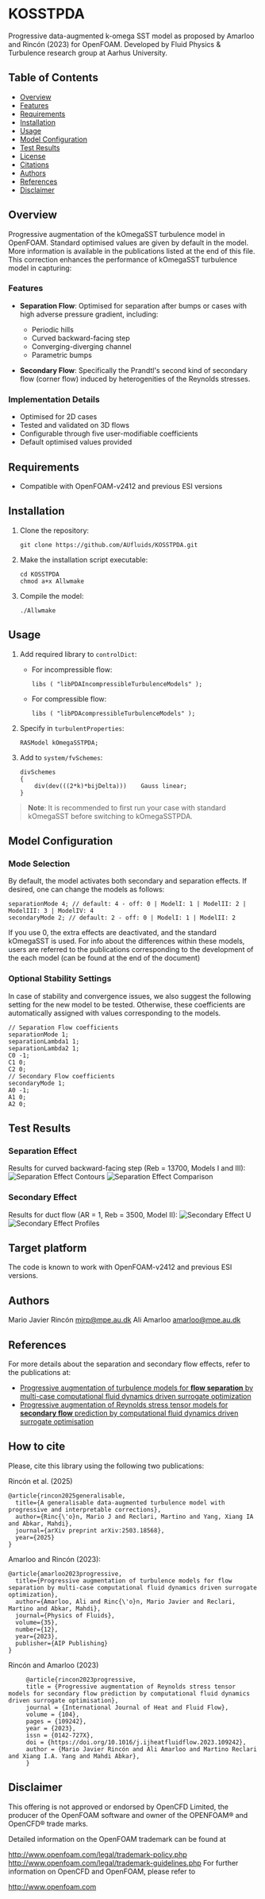 # KOSSTPDA
Progressive data-augmented k-omega SST model as proposed by Amarloo and Rincón (2023) for OpenFOAM.
Developed by Fluid Physics & Turbulence research group at Aarhus University.

## Table of Contents
- [Overview](#overview)
- [Features](#features)
- [Requirements](#requirements)
- [Installation](#installation)
- [Usage](#usage)
- [Model Configuration](#model-configuration)
- [Test Results](#test-results)
- [License](#license)
- [Citations](#how-to-cite)
- [Authors](#authors)
- [References](#references)
- [Disclaimer](#disclaimer)

## Overview
Progressive augmentation of the kOmegaSST turbulence model in OpenFOAM. Standard optimised values are given by default in the model.
More information is available in the publications listed at the end of this file.
This correction enhances the performance of kOmegaSST turbulence model in capturing:

### Features
- **Separation Flow**: Optimised for separation after bumps or cases with high adverse pressure gradient, including:
  - Periodic hills
  - Curved backward-facing step
  - Converging-diverging channel
  - Parametric bumps

- **Secondary Flow**: Specifically the Prandtl's second kind of secondary flow (corner flow) induced by heterogenities of the Reynolds stresses.

### Implementation Details
- Optimised for 2D cases
- Tested and validated on 3D flows
- Configurable through five user-modifiable coefficients
- Default optimised values provided

## Requirements
- Compatible with OpenFOAM-v2412 and previous ESI versions

## Installation
1. Clone the repository:
     ```
     git clone https://github.com/AUfluids/KOSSTPDA.git
     ```

2. Make the installation script executable:
     ```
     cd KOSSTPDA
     chmod a+x Allwmake
     ```

3. Compile the model:
     ```
     ./Allwmake
     ```

## Usage
1. Add required library to `controlDict`:
   - For incompressible flow:
     ```
     libs ( "libPDAIncompressibleTurbulenceModels" );
     ```
   - For compressible flow:
     ```
     libs ( "libPDAcompressibleTurbulenceModels" );
     ```

2. Specify in `turbulentProperties`:
   ```
   RASModel kOmegaSSTPDA;
   ```

3. Add to `system/fvSchemes`:
   ```
   divSchemes
   {
       div(dev(((2*k)*bijDelta)))    Gauss linear;
   }
   ```

> **Note**: It is recommended to first run your case with standard kOmegaSST before switching to kOmegaSSTPDA.

## Model Configuration
### Mode Selection
By default, the model activates both secondary and separation effects. If desired, one can change the models as follows:
   ```
   separationMode 4; // default: 4 - off: 0 | ModelI: 1 | ModelII: 2 | ModelIII: 3 | ModelIV: 4
   secondaryMode 2; // default: 2 - off: 0 | ModelI: 1 | ModelII: 2
   ```

If you use 0, the extra effects are deactivated, and the standard kOmegaSST is used.
For info about the differences within these models, users are referred to the publications corresponding to the development of the each model (can be found at the end of the document)
   
### Optional Stability Settings
In case of stability and convergence issues, we also suggest the following setting for the new model to be tested.
Otherwise, these coefficients are automatically assigned with values corresponding to the models.

   ```
   // Separation Flow coefficients
   separationMode 1;
   separationLambda1 1;
   separationLambda2 1;
   C0 -1;
   C1 0;
   C2 0;
   // Secondary Flow coefficients
   secondaryMode 1;
   A0 -1;
   A1 0;
   A2 0;
   ```

## Test Results
### Separation Effect
Results for curved backward-facing step (Reb = 13700, Models I and III):
![Separation Effect Contours](https://github.com/AUfluids/KOSSTPDA/blob/main/testCases/CBFS_Reb13700/contours_comparisonCBFS.png)
![Separation Effect Comparison](https://github.com/AUfluids/KOSSTPDA/blob/main/testCases/CBFS_Reb13700/quantitative_comparison_CBFS.png)

### Secondary Effect
Results for duct flow (AR = 1, Reb = 3500, Model II):
![Secondary Effect U](https://github.com/AUfluids/KOSSTPDA/blob/main/testCases/ductFlowAR1Reb3500/SD_u.png)
![Secondary Effect Profiles](https://github.com/AUfluids/KOSSTPDA/blob/main/testCases/ductFlowAR1Reb3500/SD_profiles.png)

## Target platform
The code is known to work with OpenFOAM-v2412 and previous ESI versions.

## Authors
Mario Javier Rincón <mjrp@mpe.au.dk>
Ali Amarloo <amarloo@mpe.au.dk>

## References
For more details about the separation and secondary flow effects, refer to the publications at: 
 - [Progressive augmentation of turbulence models for **flow separation** by multi-case computational fluid dynamics driven surrogate optimization](https://doi.org/10.1063/5.0174470)
 - [Progressive augmentation of Reynolds stress tensor models for **secondary flow** prediction by computational fluid dynamics driven surrogate optimisation](https://doi.org/10.1016/j.ijheatfluidflow.2023.109242)


## How to cite
Please, cite this library using the following two publications: 

Rincón et al. (2025)

    @article{rincon2025generalisable,
      title={A generalisable data-augmented turbulence model with progressive and interpretable corrections},
      author={Rinc{\'o}n, Mario J and Reclari, Martino and Yang, Xiang IA and Abkar, Mahdi},
      journal={arXiv preprint arXiv:2503.18568},
      year={2025}
    }

Amarloo and Rincón (2023):

    @article{amarloo2023progressive,
      title={Progressive augmentation of turbulence models for flow separation by multi-case computational fluid dynamics driven surrogate optimization},
      author={Amarloo, Ali and Rinc{\'o}n, Mario Javier and Reclari, Martino and Abkar, Mahdi},
      journal={Physics of Fluids},
      volume={35},
      number={12},
      year={2023},
      publisher={AIP Publishing}
    }

Rincón and Amarloo (2023)

         @article{rincon2023progressive,
         title = {Progressive augmentation of Reynolds stress tensor models for secondary flow prediction by computational fluid dynamics driven surrogate optimisation},
         journal = {International Journal of Heat and Fluid Flow},
         volume = {104},
         pages = {109242},
         year = {2023},
         issn = {0142-727X},
         doi = {https://doi.org/10.1016/j.ijheatfluidflow.2023.109242},
         author = {Mario Javier Rincón and Ali Amarloo and Martino Reclari and Xiang I.A. Yang and Mahdi Abkar},
         }


## Disclaimer
This offering is not approved or endorsed by OpenCFD Limited, the producer of the OpenFOAM software and owner of the OPENFOAM® and OpenCFD® trade marks.

Detailed information on the OpenFOAM trademark can be found at

http://www.openfoam.com/legal/trademark-policy.php
http://www.openfoam.com/legal/trademark-guidelines.php
For further information on OpenCFD and OpenFOAM, please refer to

http://www.openfoam.com
